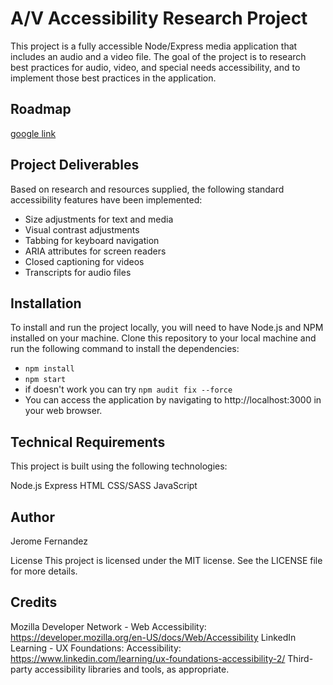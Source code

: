 # A/V Accessibility Research Project

This project is a fully accessible Node/Express media application that includes an audio and a video file. The goal of the project is to research best practices for audio, video, and special needs accessibility, and to implement those best practices in the application.

## Roadmap

[google link ](https://docs.google.com/document/d/1s3AICMi65nfpkUY7lsO_CeOMht9Fcu97FLLyVNQOctk/edit)

## Project Deliverables

Based on research and resources supplied, the following standard accessibility features have been implemented:

-   Size adjustments for text and media
-   Visual contrast adjustments
-   Tabbing for keyboard navigation
-   ARIA attributes for screen readers
-   Closed captioning for videos
-   Transcripts for audio files

## Installation

To install and run the project locally, you will need to have Node.js and NPM installed on your machine. Clone this repository to your local machine and run the following command to install the dependencies:

-   `npm install`
-   `npm start`
-   if doesn't work you can try `npm audit fix --force`
-   You can access the application by navigating to http://localhost:3000 in your web browser.

## Technical Requirements

This project is built using the following technologies:

Node.js
Express
HTML
CSS/SASS
JavaScript

## Author

Jerome Fernandez

License
This project is licensed under the MIT license. See the LICENSE file for more details.

## Credits

Mozilla Developer Network - Web Accessibility: https://developer.mozilla.org/en-US/docs/Web/Accessibility
LinkedIn Learning - UX Foundations: Accessibility: https://www.linkedin.com/learning/ux-foundations-accessibility-2/
Third-party accessibility libraries and tools, as appropriate.
